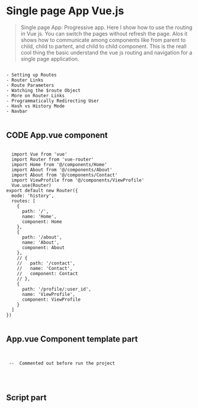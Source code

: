 # Single page App Vue.js

> Single page App: Progressive app. Here I show how to use the routing in Vue js. You can switch the pages without refresh the page. Alos it shows how to communicate among components like from parent to child, child to partent, and child to child component.  This is the reall cool thing the basic understand the vue js  routing and navigation for a single page application.

<pre>
<code>
- Setting up Routes  
- Router Links  
- Route Parameters  
- Watching the $route Object  
- More on Router Links  
- Programmatically Redirecting User  
- Hash vs History Mode  
- Navbar   
</code>
</pre>
 
## CODE App.vue component
<pre>
<code> 
  import Vue from 'vue'
  import Router from 'vue-router'
  import Home from '@/components/Home'
  import About from '@/components/About'
  import About from '@/components/Contact'
  import ViewProfile from '@/components/ViewProfile'
  Vue.use(Router)
export default new Router({
  mode: 'history', 
  routes: [
    {
      path: '/',
      name: 'Home',
      component: Home
    },
    {
      path: '/about',
      name: 'About',
      component: About
    },
    // {
    //   path: '/contact', 
    //   name: 'Contact',
    //   component: Contact
    // },
    {
      path: '/profile/:user_id',
      name: 'ViewProfile',
      component: ViewProfile
    }
  ]
})
</code>
</pre> 
## App.vue Component template part
<pre>
<code>

 --  Commented out before run the project  
 
<template> 
<router-link to="/">Home</router-link>
<router-link :to="{name: 'About'}">About</router-link>
<router-link :to="{name: 'Contact'}">Contact</router-link>
 <p>User Profiles</p> 
   <ul>
      <li v-for ="(id, index) in userIds" :key="index">
        <router-link :to="{name: 'ViewProfile', params:{user_id: id}}">
          <span>Profile {{id}}</span>
        </router-link>
      </li>
    </ul>  

    <p>Navigation Control</p>
    <ul>
       <li><button @click="goBack">Go Back</button></li>
       <li><button @click="goHome">Rediect to Home</button></li>
      <li><button @click="goForward">Go Forward</button></li>
    </ul> 
  </div>
</template>  
</code>
</pre>

## Script part
<pre>
<code>
<script>
export default {
  name: 'Navbar',
  data () {
    return {  
      userIds : ['1', '2', '3', '4']  
    }
  },
  methods:{
    goHome(){
     this.$router.push({name:'Home'})
    },
    goBack(){
      this.$router.go(-1);
    },
    goForward(){
      this.$router.go(1);
    }
  }
}
</script>
</code>
</pre> 